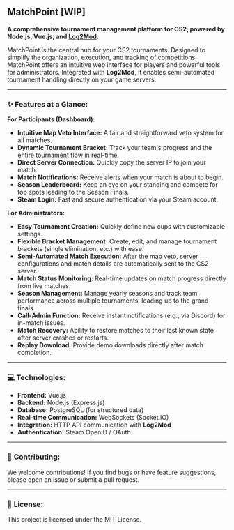 ## MatchPoint [WIP]

**A comprehensive tournament management platform for CS2, powered by Node.js, Vue.js, and [Log2Mod](https://github.com/MJPetermann/log2mod).**

MatchPoint is the central hub for your CS2 tournaments. Designed to simplify the organization, execution, and tracking of competitions, MatchPoint offers an intuitive web interface for players and powerful tools for administrators. Integrated with **Log2Mod**, it enables semi-automated tournament handling directly on your game servers.

-----

### ✨ **Features at a Glance:**

**For Participants (Dashboard):**

  * **Intuitive Map Veto Interface:** A fair and straightforward veto system for all matches.
  * **Dynamic Tournament Bracket:** Track your team's progress and the entire tournament flow in real-time.
  * **Direct Server Connection:** Quickly copy the server IP to join your match.
  * **Match Notifications:** Receive alerts when your match is about to begin.
  * **Season Leaderboard:** Keep an eye on your standing and compete for top spots leading to the Season Finals.
  * **Steam Login:** Fast and secure authentication via your Steam account.

**For Administrators:**

  * **Easy Tournament Creation:** Quickly define new cups with customizable settings.
  * **Flexible Bracket Management:** Create, edit, and manage tournament brackets (single elimination, etc.) with ease.
  * **Semi-Automated Match Execution:** After the map veto, server configurations and match details are automatically sent to the CS2 server.
  * **Match Status Monitoring:** Real-time updates on match progress directly from live matches.
  * **Season Management:** Manage yearly seasons and track team performance across multiple tournaments, leading up to the grand finals.
  * **Call-Admin Function:** Receive instant notifications (e.g., via Discord) for in-match issues.
  * **Match Recovery:** Ability to restore matches to their last known state after server crashes or restarts.
  * **Replay Download:** Provide demo downloads directly after match completion.

-----

### 💻 **Technologies:**

  * **Frontend:** Vue.js
  * **Backend:** Node.js (Express.js)
  * **Database:** PostgreSQL (for structured data)
  * **Real-time Communication:** WebSockets (Socket.IO)
  * **Integration:** HTTP API communication with **Log2Mod**
  * **Authentication:** Steam OpenID / OAuth


-----

### 🤝 **Contributing:**

We welcome contributions\! If you find bugs or have feature suggestions, please open an issue or submit a pull request.

-----

### 📄 **License:**

This project is licensed under the MIT License.
